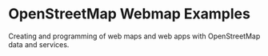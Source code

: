 # OpenStreetMap Webmap Examples
Creating and programming of web maps and web apps with OpenStreetMap data and services.
